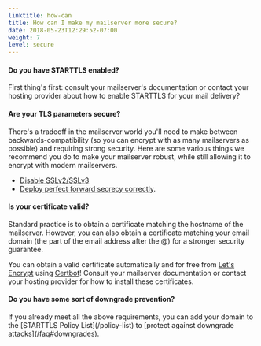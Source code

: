 ```yaml
---
linktitle: how-can
title: How can I make my mailserver more secure?
date: 2018-05-23T12:29:52-07:00
weight: 7
level: secure
---
```


<h4>Do you have STARTTLS enabled?</h4>
First thing's first: consult your mailserver's documentation or contact your hosting provider about how to enable STARTTLS for your mail delivery?

<h4>Are your TLS parameters secure?</h4>
There's a tradeoff in the mailserver world you'll need to make between backwards-compatibility (so you can encrypt with as many mailservers as possible) and requiring strong security. Here are some various things we recommend you do to make your mailserver robust, while still allowing it to encrypt with modern mailservers.

   - [Disable SSLv2/SSLv3](https://disablessl3.com)
   - [Deploy perfect forward secrecy correctly](https://weakdh.org/sysadmin.html).

<h4>Is your certificate valid?</h4>
Standard practice is to obtain a certificate matching the hostname of the mailserver. However, you can also obtain a certificate matching your email domain (the part of the email address after the @) for a stronger security guarantee.

You can obtain a valid certificate automatically and for free from [Let's Encrypt](https://letsencrypt.org) using [Certbot](https://certbot.eff.org)! Consult your mailserver documentation or contact your hosting provider for how to install these certificates.

<h4>Do you have some sort of downgrade prevention?</h4>
If you already meet all the above requirements, you can add your domain to the [STARTTLS Policy List](/policy-list) to [protect against downgrade attacks](/faq#downgrades).
